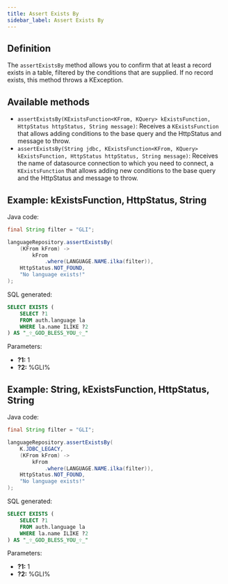 ```yaml
---
title: Assert Exists By
sidebar_label: Assert Exists By
---
```


## Definition

The `assertExistsBy` method allows you to confirm that at least a record exists in a table, filtered by the conditions that are supplied. If no record exists, this method throws a KException.

## Available methods

- `assertExistsBy(KExistsFunction<KFrom, KQuery> kExistsFunction, HttpStatus httpStatus, String message)`: Receives a `KExistsFunction` that allows adding conditions to the base query and the HttpStatus and message to throw.
- `assertExistsBy(String jdbc, KExistsFunction<KFrom, KQuery> kExistsFunction, HttpStatus httpStatus, String message)`: Receives the name of datasource connection to which you need to connect, a `KExistsFunction` that allows adding new conditions to the base query and the HttpStatus and message to throw.

## Example: kExistsFunction, HttpStatus, String

Java code:

```java
final String filter = "GLI";

languageRepository.assertExistsBy(
    (KFrom kFrom) ->
        kFrom
            .where(LANGUAGE.NAME.ilka(filter)),
    HttpStatus.NOT_FOUND,
    "No language exists!"
);
```

SQL generated:

```sql
SELECT EXISTS (
    SELECT ?1
    FROM auth.language la
    WHERE la.name ILIKE ?2
) AS "_🕆_GOD_BLESS_YOU_🕆_"
```

Parameters:

- **?1:** 1
- **?2:** %GLI%

## Example: String, kExistsFunction, HttpStatus, String

Java code:

```java
final String filter = "GLI";

languageRepository.assertExistsBy(
    K.JDBC_LEGACY,
    (KFrom kFrom) ->
        kFrom
            .where(LANGUAGE.NAME.ilka(filter)),
    HttpStatus.NOT_FOUND,
    "No language exists!"
);
```

SQL generated:

```sql
SELECT EXISTS (
    SELECT ?1
    FROM auth.language la
    WHERE la.name ILIKE ?2
) AS "_🕆_GOD_BLESS_YOU_🕆_"
```

Parameters:

- **?1:** 1
- **?2:** %GLI%